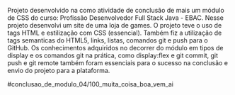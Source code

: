 Projeto desenvolvido na como atividade de conclusão de mais um módulo de CSS do curso: Profissão Desenvolvedor Full Stack Java - EBAC. 
Nesse projeto desenvolvi um site de uma loja de games. 
O projeto teve o uso de tags HTML e estilização com CSS (essencial). 
Também fiz a utilização de tags semanticas do HTML5, links, listas, comandos git e push para o GitHub. 
Os conhecimentos adquiridos no decorrer do módulo em tipos de display e os comandos git na prática, como 
display:flex e git commit, git push e git remote também foram essenciais para o sucesso na conclusão e envio do projeto para a plataforma.

#conclusao_de_modulo_04/100_muita_coisa_boa_vem_ai

